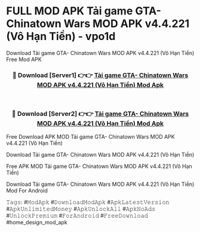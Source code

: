 # FULL MOD APK Tải game GTA- Chinatown Wars MOD APK v4.4.221 (Vô Hạn Tiền) - vpo1d
Download Tải game GTA- Chinatown Wars MOD APK v4.4.221 (Vô Hạn Tiền) Free Mod APK

<div align="center">
<h3>🔴 Download [Server1] 👉👉 <a href="https://apk-comot.site?title=Tải_game_GTA-_Chinatown_Wars_MOD_APK_v4.4.221_(Vô_Hạn_Tiền)">Tải game GTA- Chinatown Wars MOD APK v4.4.221 (Vô Hạn Tiền) Mod Apk</a></h3><br>

<h3>🔴 Download [Server2] 👉👉 <a href="https://apk-comot.site?title=Tải_game_GTA-_Chinatown_Wars_MOD_APK_v4.4.221_(Vô_Hạn_Tiền)">Tải game GTA- Chinatown Wars MOD APK v4.4.221 (Vô Hạn Tiền) Mod Apk</a></h3>
</div>


Free Download APK MOD Tải game GTA- Chinatown Wars MOD APK v4.4.221 (Vô Hạn Tiền)

Download Tải game GTA- Chinatown Wars MOD APK v4.4.221 (Vô Hạn Tiền) 

Free APK MOD Tải game GTA- Chinatown Wars MOD APK v4.4.221 (Vô Hạn Tiền) 

Download Tải game GTA- Chinatown Wars MOD APK v4.4.221 (Vô Hạn Tiền) Mod For Android

𝚃𝚊𝚐𝚜: #𝙼𝚘𝚍𝙰𝚙𝚔 #𝙳𝚘𝚠𝚗𝚕𝚘𝚊𝚍𝙼𝚘𝚍𝙰𝚙𝚔 #𝙰𝚙𝚔𝙻𝚊𝚝𝚎𝚜𝚝𝚅𝚎𝚛𝚜𝚒𝚘𝚗 #𝙰𝚙𝚔𝚄𝚗𝚕𝚒𝚖𝚒𝚝𝚎𝚍𝙼𝚘𝚗𝚎𝚢 #𝙰𝚙𝚔𝚄𝚗𝚕𝚘𝚌𝚔𝙰𝚕𝚕 #𝙰𝚙𝚔𝙽𝚘𝙰𝚍𝚜 #𝚄𝚗𝚕𝚘𝚌𝚔𝙿𝚛𝚎𝚖𝚒𝚞𝚖 #𝙵𝚘𝚛𝙰𝚗𝚍𝚛𝚘𝚒𝚍 #𝙵𝚛𝚎𝚎𝙳𝚘𝚠𝚗𝚕𝚘𝚊𝚍 #home_design_mod_apk
